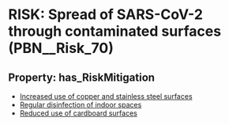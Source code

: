 # RISK: __Spread of SARS-CoV-2 through contaminated surfaces__ (PBN__Risk_70)

## Property: has_RiskMitigation

* [Increased use of copper and stainless steel surfaces](PBN__RiskMitigation_82)
* [Regular disinfection of indoor spaces](PBN__RiskMitigation_81)
* [Reduced use of cardboard surfaces](PBN__RiskMitigation_83)

